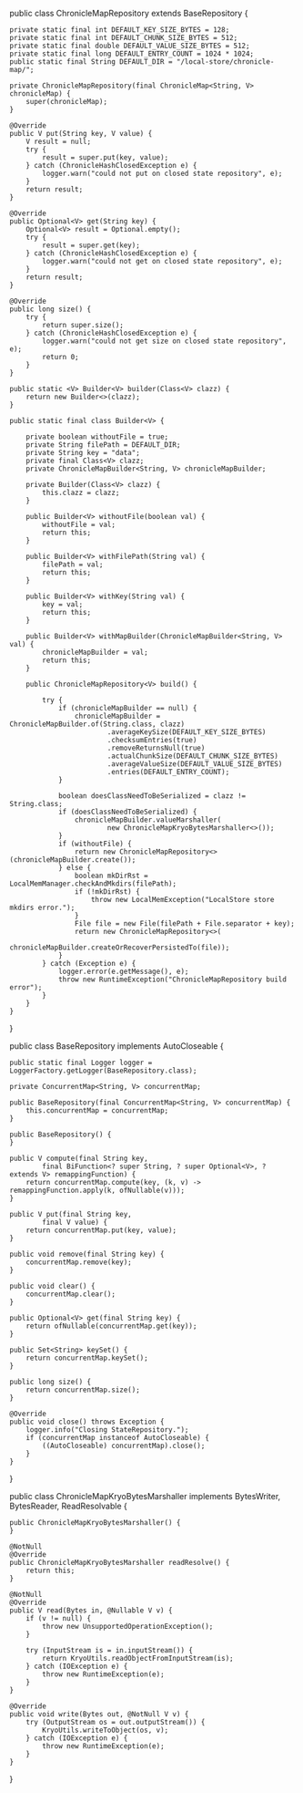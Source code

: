 public class ChronicleMapRepository<V> extends BaseRepository<V> {

    private static final int DEFAULT_KEY_SIZE_BYTES = 128;
    private static final int DEFAULT_CHUNK_SIZE_BYTES = 512;
    private static final double DEFAULT_VALUE_SIZE_BYTES = 512;
    private static final long DEFAULT_ENTRY_COUNT = 1024 * 1024;
    public static final String DEFAULT_DIR = "/local-store/chronicle-map/";

    private ChronicleMapRepository(final ChronicleMap<String, V> chronicleMap) {
        super(chronicleMap);
    }

    @Override
    public V put(String key, V value) {
        V result = null;
        try {
            result = super.put(key, value);
        } catch (ChronicleHashClosedException e) {
            logger.warn("could not put on closed state repository", e);
        }
        return result;
    }

    @Override
    public Optional<V> get(String key) {
        Optional<V> result = Optional.empty();
        try {
            result = super.get(key);
        } catch (ChronicleHashClosedException e) {
            logger.warn("could not get on closed state repository", e);
        }
        return result;
    }

    @Override
    public long size() {
        try {
            return super.size();
        } catch (ChronicleHashClosedException e) {
            logger.warn("could not get size on closed state repository", e);
            return 0;
        }
    }

    public static <V> Builder<V> builder(Class<V> clazz) {
        return new Builder<>(clazz);
    }

    public static final class Builder<V> {

        private boolean withoutFile = true;
        private String filePath = DEFAULT_DIR;
        private String key = "data";
        private final Class<V> clazz;
        private ChronicleMapBuilder<String, V> chronicleMapBuilder;

        private Builder(Class<V> clazz) {
            this.clazz = clazz;
        }

        public Builder<V> withoutFile(boolean val) {
            withoutFile = val;
            return this;
        }

        public Builder<V> withFilePath(String val) {
            filePath = val;
            return this;
        }

        public Builder<V> withKey(String val) {
            key = val;
            return this;
        }

        public Builder<V> withMapBuilder(ChronicleMapBuilder<String, V> val) {
            chronicleMapBuilder = val;
            return this;
        }

        public ChronicleMapRepository<V> build() {

            try {
                if (chronicleMapBuilder == null) {
                    chronicleMapBuilder = ChronicleMapBuilder.of(String.class, clazz)
                            .averageKeySize(DEFAULT_KEY_SIZE_BYTES)
                            .checksumEntries(true)
                            .removeReturnsNull(true)
                            .actualChunkSize(DEFAULT_CHUNK_SIZE_BYTES)
                            .averageValueSize(DEFAULT_VALUE_SIZE_BYTES)
                            .entries(DEFAULT_ENTRY_COUNT);
                }

                boolean doesClassNeedToBeSerialized = clazz != String.class;
                if (doesClassNeedToBeSerialized) {
                    chronicleMapBuilder.valueMarshaller(
                            new ChronicleMapKryoBytesMarshaller<>());
                }
                if (withoutFile) {
                    return new ChronicleMapRepository<>(chronicleMapBuilder.create());
                } else {
                    boolean mkDirRst = LocalMemManager.checkAndMkdirs(filePath);
                    if (!mkDirRst) {
                        throw new LocalMemException("LocalStore store mkdirs error.");
                    }
                    File file = new File(filePath + File.separator + key);
                    return new ChronicleMapRepository<>(
                            chronicleMapBuilder.createOrRecoverPersistedTo(file));
                }
            } catch (Exception e) {
                logger.error(e.getMessage(), e);
                throw new RuntimeException("ChronicleMapRepository build error");
            }
        }
    }
}

public class BaseRepository<V> implements AutoCloseable {

    public static final Logger logger = LoggerFactory.getLogger(BaseRepository.class);

    private ConcurrentMap<String, V> concurrentMap;

    public BaseRepository(final ConcurrentMap<String, V> concurrentMap) {
        this.concurrentMap = concurrentMap;
    }

    public BaseRepository() {
    }

    public V compute(final String key,
            final BiFunction<? super String, ? super Optional<V>, ? extends V> remappingFunction) {
        return concurrentMap.compute(key, (k, v) -> remappingFunction.apply(k, ofNullable(v)));
    }

    public V put(final String key,
            final V value) {
        return concurrentMap.put(key, value);
    }

    public void remove(final String key) {
        concurrentMap.remove(key);
    }

    public void clear() {
        concurrentMap.clear();
    }

    public Optional<V> get(final String key) {
        return ofNullable(concurrentMap.get(key));
    }

    public Set<String> keySet() {
        return concurrentMap.keySet();
    }

    public long size() {
        return concurrentMap.size();
    }

    @Override
    public void close() throws Exception {
        logger.info("Closing StateRepository.");
        if (concurrentMap instanceof AutoCloseable) {
            ((AutoCloseable) concurrentMap).close();
        }
    }
}

public class ChronicleMapKryoBytesMarshaller<V> implements
        BytesWriter<V>,
        BytesReader<V>,
        ReadResolvable<ChronicleMapKryoBytesMarshaller> {

    public ChronicleMapKryoBytesMarshaller() {
    }

    @NotNull
    @Override
    public ChronicleMapKryoBytesMarshaller readResolve() {
        return this;
    }

    @NotNull
    @Override
    public V read(Bytes in, @Nullable V v) {
        if (v != null) {
            throw new UnsupportedOperationException();
        }

        try (InputStream is = in.inputStream()) {
            return KryoUtils.readObjectFromInputStream(is);
        } catch (IOException e) {
            throw new RuntimeException(e);
        }
    }

    @Override
    public void write(Bytes out, @NotNull V v) {
        try (OutputStream os = out.outputStream()) {
            KryoUtils.writeToObject(os, v);
        } catch (IOException e) {
            throw new RuntimeException(e);
        }
    }
}
